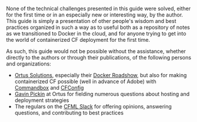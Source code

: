None of the technical challenges presented in this guide were solved, either for the first time or in an especially new or interesting way, by the author. This guide is simply a presentation of other people's wisdom and best practices organized in such a way as to useful both as a repository of notes as we transitioned to Docker in the cloud, and for anyone trying to get into the world of containerized CF deployment for the first time.

As such, this guide would not be possible without the assistance, whether directly to the authors or through their publications, of the following persons and organizations:

* [Ortus Solutions](https://www.ortussolutions.com), especially their [Docker Roadshow](https://www.ortussolutions.com/events/container-roadshow-2017), but also for making containerized CF possible \(well in advance of Adobe\) with [Commandbox](https://www.ortussolutions.com/products/commandbox) and [CFConfig](https://www.forgebox.io/view/commandbox-cfconfig)
* [Gavin Pickin](http://www.gpickin.com/) at Ortus for fielding numerous questions about hosting and deployment strategies
* The regulars on the [CFML Slack](https://cfml.slack.com/) for offering opinions, answering questions, and contributing to best practices 



